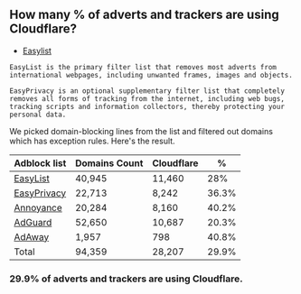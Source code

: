 ## How many % of adverts and trackers are using Cloudflare?


- [Easylist](https://web.archive.org/web/20210516110248/https://easylist.to/)
```
EasyList is the primary filter list that removes most adverts from international webpages, including unwanted frames, images and objects.

EasyPrivacy is an optional supplementary filter list that completely removes all forms of tracking from the internet, including web bugs, tracking scripts and information collectors, thereby protecting your personal data.
```


We picked domain-blocking lines from the list and filtered out domains which has exception rules.
Here's the result.


| Adblock list | Domains Count | Cloudflare | % |
| --- | --- | --- | --- |
| [EasyList](https://easylist.to/easylist/easylist.txt) | 40,945 | 11,460 | 28% |
| [EasyPrivacy](https://easylist.to/easylist/easyprivacy.txt) | 22,713 | 8,242 | 36.3% |
| [Annoyance](https://secure.fanboy.co.nz/fanboy-annoyance.txt) | 20,284 | 8,160 | 40.2% |
| [AdGuard](https://adguardteam.github.io/AdGuardSDNSFilter/Filters/filter.txt) | 52,650 | 10,687 | 20.3% |
| [AdAway](https://raw.githubusercontent.com/AdAway/adaway.github.io/master/hosts.txt) | 1,957 | 798 | 40.8% |
| Total | 94,359 | 28,207 | 29.9% |


### 29.9% of adverts and trackers are using Cloudflare.
